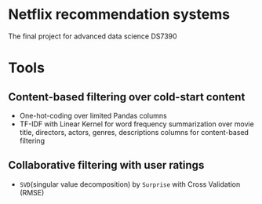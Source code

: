 # Netflix recommendation systems
The final project for advanced data science DS7390

# Tools

## Content-based filtering over cold-start content

* One-hot-coding over limited Pandas columns
* TF-IDF with Linear Kernel for word frequency summarization over movie title, directors, actors, genres, descriptions columns for content-based filtering

## Collaborative filtering with user ratings
* `SVD`(singular value decomposition) by `Surprise` with Cross Validation (RMSE)

